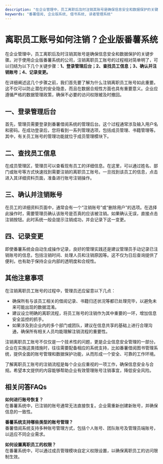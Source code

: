 ```yaml
---
description: "在企业管理中，员工离职后及时注销其账号是确保信息安全和数据保护的关键步骤。对于使用企业版番薯系统的公司，注销离职员工账号的过程相对简单明了，可以归结为以下几个关键步骤：**1、登录管理后台；2、查找员工信息；3、确认并注销账号；4、记录变更。**"
keywords: "番薯借阅, 企业版系统, 借书系统, 读者管理系统"
---
```

# 离职员工账号如何注销？企业版番薯系统

在企业管理中，员工离职后及时注销其账号是确保信息安全和数据保护的关键步骤。对于使用企业版番薯系统的公司，注销离职员工账号的过程相对简单明了，可以归结为以下几个关键步骤：**1、登录管理后台；2、查找员工信息；3、确认并注销账号；4、记录变更。**

在详细阐述这几个步骤之前，我们首先要了解为什么注销离职员工账号如此重要。这不仅可以防止潜在的安全隐患，而且在数据合规性方面也具有重要意义。企业应遵循严格的数据管理政策，确保不必要的访问权限被及时撤回。

## 一、登录管理后台

首先，管理员需要登录到番薯借阅系统的管理后台。这个过程通常涉及输入用户名和密码。在成功登录后，您将看到一系列管理选项，包括成员管理、书籍管理等。其中，有关员工账号的管理功能就位于成员管理模块下。

## 二、查找员工信息

在成员管理区，管理员可以查看现有员工的详细信息。在这里，可以通过姓名、部门或账号等方式快速找到需要注销的离职员工账号。一旦找到该员工的信息，点击进入其详细资料页面，准备进行账号注销操作。

## 三、确认并注销账号

在员工的详细资料页面中，通常会有一个“注销账号”或“删除用户”的选项。在选择此操作时，需要管理员确认该账号是否真的应该被注销。如果确认无误，直接点击注销按钮。此时系统一般会提示注销成功，并会记录下这一变更。

## 四、记录变更

即使番薯系统会自动生成操作记录，良好的管理实践还是建议管理员手动记录已注销账号的信息，包括注销时间、处理人员和注销原因等。这不仅为日后查询提供了便利，也有助于保持企业内部的透明度和合规性。

## 其他注意事项

在注销离职员工账号的过程中，管理员还应留意以下几点：

- 确保所有与该员工相关的借阅记录、书籍归还状况等都已处理完毕，以避免未来可能出现的数据混淆。
- 建议设立明确的离职流程，将员工账号的注销作为其中重要的一环，增加信息安全监控的抓手。
- 如果涉及到企业内的多个部门或团队，建议在信息共享的基础上进行合理沟通，确保所有相关人员均能理解注销流程的重要性。

注销离职员工账号不仅仅是一个技术性的问题，更是企业信息安全管理的一部分。企业在实施这类措施时，往往需要配备相应的系统支持，比如番薯借阅图书管理系统，提供全面的账号管理和数据保护功能，从而形成一个安全、可靠的工作环境。

了解离职员工账号的注销流程是每个企业应重视的一项工作，确保信息安全与合规。希望本文提供的内容能够帮助企业有效管理账号注销事宜，降低安全风险。

## 相关问答FAQs

**如何进行账号恢复？**  
在番薯系统中，已注销的账号通常无法直接恢复。企业需重新创建新账号，并确保信息的一致性。

**番薯系统支持哪些类型的账号管理？**  
番薯借阅系统支持多种账号管理方式，包括个人账号、团队账号及管理员端账号，以适应不同企业需求。

**如何设置离职员工的权限？**  
在番薯系统中，可以通过成员管理模块自定义权限设置，以确保离职员工的访问限制生效。
